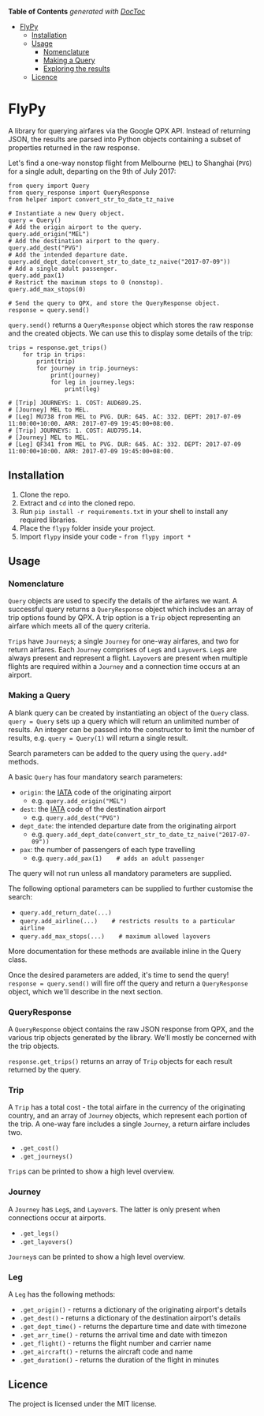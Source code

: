 <!-- START doctoc generated TOC please keep comment here to allow auto update -->
<!-- DON'T EDIT THIS SECTION, INSTEAD RE-RUN doctoc TO UPDATE -->
**Table of Contents**  *generated with [DocToc](https://github.com/thlorenz/doctoc)*

- [FlyPy](#flypy)
  - [Installation](#installation)
  - [Usage](#usage)
    - [Nomenclature](#nomenclature)
    - [Making a Query](#making-a-query)
    - [Exploring the results](#exploring-the-results)
  - [Licence](#licence)

<!-- END doctoc generated TOC please keep comment here to allow auto update -->

# FlyPy

A library for querying airfares via the Google QPX API. Instead of returning JSON, the results are parsed into Python objects containing a subset of properties returned in the raw response.

Let's find a one-way nonstop flight from Melbourne (`MEL`) to Shanghai (`PVG`) for a single adult, departing on the 9th of July 2017:

```{python}
from query import Query
from query_response import QueryResponse
from helper import convert_str_to_date_tz_naive

# Instantiate a new Query object.
query = Query()
# Add the origin airport to the query.
query.add_origin("MEL")
# Add the destination airport to the query.
query.add_dest("PVG")
# Add the intended departure date.
query.add_dept_date(convert_str_to_date_tz_naive("2017-07-09"))
# Add a single adult passenger.
query.add_pax(1)
# Restrict the maximum stops to 0 (nonstop).
query.add_max_stops(0)

# Send the query to QPX, and store the QueryResponse object.
response = query.send()
```

`query.send()` returns a `QueryResponse` object which stores the raw response and the created objects. We can use this to display some details of the trip:

```{python}
trips = response.get_trips()
    for trip in trips:
        print(trip)
        for journey in trip.journeys:
            print(journey)
            for leg in journey.legs:
                print(leg)

# [Trip] JOURNEYS: 1. COST: AUD689.25.
# [Journey] MEL to MEL.
# [Leg] MU738 from MEL to PVG. DUR: 645. AC: 332. DEPT: 2017-07-09 11:00:00+10:00. ARR: 2017-07-09 19:45:00+08:00.
# [Trip] JOURNEYS: 1. COST: AUD795.14.
# [Journey] MEL to MEL.
# [Leg] QF341 from MEL to PVG. DUR: 645. AC: 332. DEPT: 2017-07-09 11:00:00+10:00. ARR: 2017-07-09 19:45:00+08:00.
```

## Installation

1. Clone the repo.
3. Extract and `cd` into the cloned repo.
4. Run `pip install -r requirements.txt` in your shell to install any required
libraries.
5. Place the `flypy` folder inside your project.
6. Import `flypy` inside your code - `from flypy import *`

## Usage

### Nomenclature

`Query` objects are used to specify the details of the airfares we want. A successful query returns a `QueryResponse` object which includes an array of trip options found by QPX. A trip option is a `Trip` object representing an airfare which meets all of the query criteria.

`Trip`s have `Journey`s; a single `Journey` for one-way airfares, and two for return airfares. Each `Journey` comprises of `Leg`s and `Layover`s. `Leg`s are always present and represent a flight. `Layover`s are present when multiple flights are required within a `Journey` and a connection time occurs at an airport.

### Making a Query

A blank query can be created by instantiating an object of the `Query` class. `query = Query` sets up a query which will return an unlimited number of results. An integer can be passed into the constructor to limit the number of results, e.g. `query = Query(1)` will return a single result.

Search parameters can be added to the query using the `query.add*` methods.

A basic `Query` has four mandatory search parameters:

+   `origin`: the [IATA](https://en.wikipedia.org/wiki/List_of_airports_by_IATA_code:_A) code of the originating airport
    *   e.g. `query.add_origin("MEL")`
+   `dest`: the [IATA](https://en.wikipedia.org/wiki/List_of_airports_by_IATA_code:_A) code of the destination airport
    *   e.g. `query.add_dest("PVG")`
+   `dept_date`: the intended departure date from the originating airport
    *   e.g. `query.add_dept_date(convert_str_to_date_tz_naive("2017-07-09"))`
+   `pax`: the number of passengers of each type travelling
    *   e.g. `query.add_pax(1)    # adds an adult passenger`

The query will not run unless all mandatory parameters are supplied.

The following optional parameters can be supplied to further customise the search:

+   `query.add_return_date(...)`
+   `query.add_airline(...)    # restricts results to a particular airline`
+   `query.add_max_stops(...)    # maximum allowed layovers`

More documentation for these methods are available inline in the Query class.

Once the desired parameters are added, it's time to send the query! `response = query.send()` will fire off the query and return a `QueryResponse` object, which we'll describe in the next section.

### QueryResponse

A `QueryResponse` object contains the raw JSON response from QPX, and the various trip objects generated by the library. We'll mostly be concerned with the trip objects.

`response.get_trips()` returns an array of `Trip` objects for each result returned by the query.

### Trip

A `Trip` has a total cost - the total airfare in the currency of the originating country, and an array of `Journey` objects, which represent each portion of the trip. A one-way fare includes a single `Journey`, a return airfare includes two.

+   `.get_cost()`
+   `.get_journeys()`

`Trip`s can be printed to show a high level overview.

### Journey

A `Journey` has `Leg`s, and `Layover`s. The latter is only present when connections occur at airports.

+   `.get_legs()`
+   `.get_layovers()`

`Journey`s can be printed to show a high level overview.

### Leg

A `Leg` has the following methods:

+   `.get_origin()` - returns a dictionary of the originating airport's details
+   `.get_dest()` - returns a dictionary of the destination airport's details
+   `.get_dept_time()` - returns the departure time and date with timezone
+   `.get_arr_time()` - returns the arrival time and date with timezon
+   `.get_flight()` - returns the flight number and carrier name
+   `.get_aircraft()` - returns the aircraft code and name
+   `.get_duration()` - returns the duration of the flight in minutes

## Licence

The project is licensed under the MIT license.